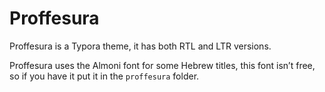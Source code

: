 # Proffesura

Proffesura is a Typora theme, it has both RTL and LTR versions.

Proffesura uses the Almoni font for some Hebrew titles, this font isn’t free, so if you have it put it in the `proffesura`  folder.